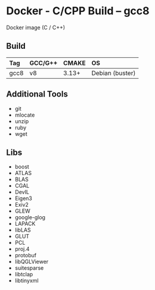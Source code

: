 # Docker - C/CPP Build – gcc8

Docker image (C / C++)

## Build

| Tag    | GCC/G++ | CMAKE | OS               |
|:------ |:------- |:----- |:---------------- |
| gcc8   | v8      | 3.13+ | Debian (buster)  |

## Additional Tools

-   git
-   mlocate
-   unzip
-   ruby
-   wget

## Libs

-   boost
-   ATLAS
-   BLAS
-   CGAL
-   DevIL
-   Eigen3
-   Exiv2
-   GLEW
-   google-glog
-   LAPACK
-   libLAS
-   GLUT
-   PCL
-   proj.4
-   protobuf
-   libQGLViewer
-   suitesparse
-   libtclap
-   libtinyxml
